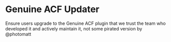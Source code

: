 # Genuine ACF Updater
 Ensure users upgrade to the Genuine ACF plugin that we trust the team who developed it and actively maintain it, not some pirated version by @photomatt
